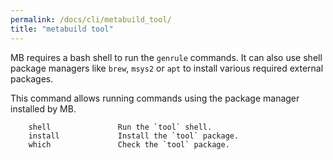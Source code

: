 ```yaml
---
permalink: /docs/cli/metabuild_tool/
title: "metabuild tool"
---
```


MB requires a bash shell to run the `genrule` commands. It can also use shell package managers like `brew`, `msys2` or `apt` to install various required external packages.

This command allows running commands using the package manager installed by MB.

```
    shell               Run the `tool` shell.
    install             Install the `tool` package.
    which               Check the `tool` package.
```
